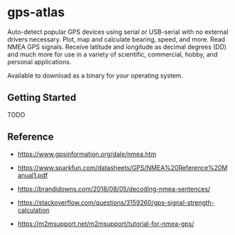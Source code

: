 # gps-atlas

Auto-detect popular GPS devices using serial or USB-serial with no external drivers necessary. Plot, map and calculate bearing, speed, and more. Read NMEA GPS signals. Receive latitude and longitude as decimal degrees (DD) and much more for use in a variety of scientific, commercial, hobby, and personal applications.

Available to download as a binary for your operating system.

## Getting Started

TODO

## Reference

* https://www.gpsinformation.org/dale/nmea.htm

* https://www.sparkfun.com/datasheets/GPS/NMEA%20Reference%20Manual1.pdf

* https://brandidowns.com/2018/08/05/decoding-nmea-sentences/

* https://stackoverflow.com/questions/3159260/gps-signal-strength-calculation

* https://m2msupport.net/m2msupport/tutorial-for-nmea-gps/
